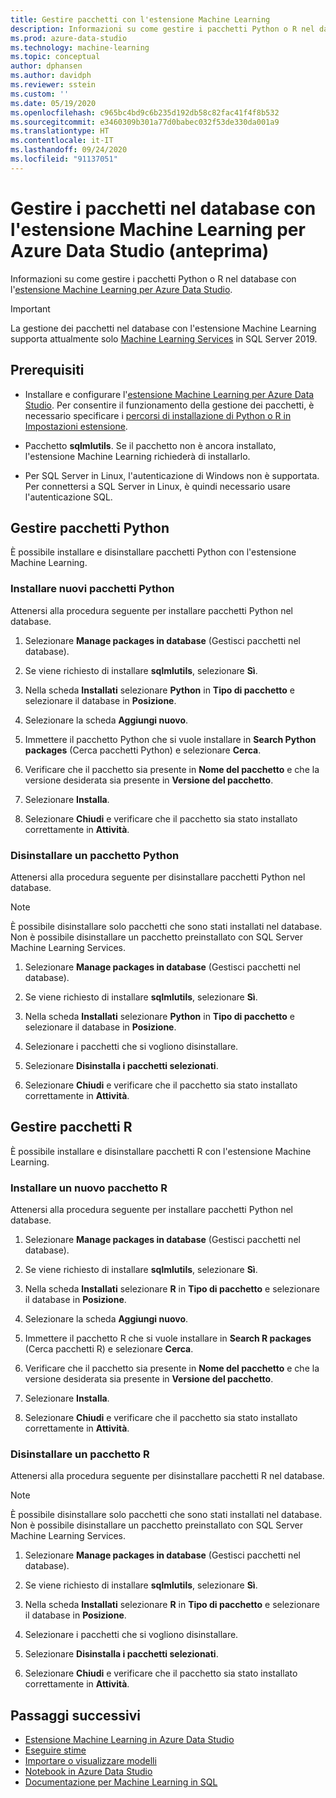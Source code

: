```yaml
---
title: Gestire pacchetti con l'estensione Machine Learning
description: Informazioni su come gestire i pacchetti Python o R nel database con l'[estensione Machine Learning per Azure Data Studio.
ms.prod: azure-data-studio
ms.technology: machine-learning
ms.topic: conceptual
author: dphansen
ms.author: davidph
ms.reviewer: sstein
ms.custom: ''
ms.date: 05/19/2020
ms.openlocfilehash: c965bc4bd9c6b235d192db58c82fac41f4f8b532
ms.sourcegitcommit: e3460309b301a77d0babec032f53de330da001a9
ms.translationtype: HT
ms.contentlocale: it-IT
ms.lasthandoff: 09/24/2020
ms.locfileid: "91137051"
---
```

# <a name="manage-packages-in-database-with-machine-learning-extension-for-azure-data-studio-preview"></a>Gestire i pacchetti nel database con l'estensione Machine Learning per Azure Data Studio (anteprima)

Informazioni su come gestire i pacchetti Python o R nel database con l'[estensione Machine Learning per Azure Data Studio](machine-learning-extension.md).

> [!IMPORTANT]
> La gestione dei pacchetti nel database con l'estensione Machine Learning supporta attualmente solo [Machine Learning Services](../../machine-learning/sql-server-machine-learning-services.md) in SQL Server 2019.

## <a name="prerequisites"></a>Prerequisiti

- Installare e configurare l'[estensione Machine Learning per Azure Data Studio](machine-learning-extension.md). Per consentire il funzionamento della gestione dei pacchetti, è necessario specificare i [percorsi di installazione di Python o R in Impostazioni estensione](machine-learning-extension.md#settings).

- Pacchetto **sqlmlutils**. Se il pacchetto non è ancora installato, l'estensione Machine Learning richiederà di installarlo.

- Per SQL Server in Linux, l'autenticazione di Windows non è supportata. Per connettersi a SQL Server in Linux, è quindi necessario usare l'autenticazione SQL.

## <a name="manage-python-packages"></a>Gestire pacchetti Python

È possibile installare e disinstallare pacchetti Python con l'estensione Machine Learning.

### <a name="install-new-python-package"></a>Installare nuovi pacchetti Python

Attenersi alla procedura seguente per installare pacchetti Python nel database.

1. Selezionare **Manage packages in database** (Gestisci pacchetti nel database).

1. Se viene richiesto di installare **sqlmlutils**, selezionare **Sì**.

1. Nella scheda **Installati** selezionare **Python** in **Tipo di pacchetto** e selezionare il database in **Posizione**.

1. Selezionare la scheda **Aggiungi nuovo**.

1. Immettere il pacchetto Python che si vuole installare in **Search Python packages** (Cerca pacchetti Python) e selezionare **Cerca**.

1. Verificare che il pacchetto sia presente in **Nome del pacchetto** e che la versione desiderata sia presente in **Versione del pacchetto**.

1. Selezionare **Installa**.

1. Selezionare **Chiudi** e verificare che il pacchetto sia stato installato correttamente in **Attività**.

### <a name="uninstall-a-python-package"></a>Disinstallare un pacchetto Python

Attenersi alla procedura seguente per disinstallare pacchetti Python nel database.

> [!NOTE]
> È possibile disinstallare solo pacchetti che sono stati installati nel database. Non è possibile disinstallare un pacchetto preinstallato con SQL Server Machine Learning Services.

1. Selezionare **Manage packages in database** (Gestisci pacchetti nel database).

1. Se viene richiesto di installare **sqlmlutils**, selezionare **Sì**.

1. Nella scheda **Installati** selezionare **Python** in **Tipo di pacchetto** e selezionare il database in **Posizione**.

1. Selezionare i pacchetti che si vogliono disinstallare.

1. Selezionare **Disinstalla i pacchetti selezionati**.

1. Selezionare **Chiudi** e verificare che il pacchetto sia stato installato correttamente in **Attività**.

## <a name="manage-r-packages"></a>Gestire pacchetti R

È possibile installare e disinstallare pacchetti R con l'estensione Machine Learning.

### <a name="install-new-r-package"></a>Installare un nuovo pacchetto R

Attenersi alla procedura seguente per installare pacchetti Python nel database.

1. Selezionare **Manage packages in database** (Gestisci pacchetti nel database).

1. Se viene richiesto di installare **sqlmlutils**, selezionare **Sì**.

1. Nella scheda **Installati** selezionare **R** in **Tipo di pacchetto** e selezionare il database in **Posizione**.

1. Selezionare la scheda **Aggiungi nuovo**.

1. Immettere il pacchetto R che si vuole installare in **Search R packages** (Cerca pacchetti R) e selezionare **Cerca**.

1. Verificare che il pacchetto sia presente in **Nome del pacchetto** e che la versione desiderata sia presente in **Versione del pacchetto**.

1. Selezionare **Installa**.

1. Selezionare **Chiudi** e verificare che il pacchetto sia stato installato correttamente in **Attività**.

### <a name="uninstall-an-r-package"></a>Disinstallare un pacchetto R

Attenersi alla procedura seguente per disinstallare pacchetti R nel database.

> [!NOTE]
> È possibile disinstallare solo pacchetti che sono stati installati nel database. Non è possibile disinstallare un pacchetto preinstallato con SQL Server Machine Learning Services.

1. Selezionare **Manage packages in database** (Gestisci pacchetti nel database).

1. Se viene richiesto di installare **sqlmlutils**, selezionare **Sì**.

1. Nella scheda **Installati** selezionare **R** in **Tipo di pacchetto** e selezionare il database in **Posizione**.

1. Selezionare i pacchetti che si vogliono disinstallare.

1. Selezionare **Disinstalla i pacchetti selezionati**.

1. Selezionare **Chiudi** e verificare che il pacchetto sia stato installato correttamente in **Attività**.

## <a name="next-steps"></a>Passaggi successivi

- [Estensione Machine Learning in Azure Data Studio](machine-learning-extension.md)
- [Eseguire stime](machine-learning-extension-predictions.md)
- [Importare o visualizzare modelli](machine-learning-extension-import-view-models.md)
- [Notebook in Azure Data Studio](../notebooks-guidance.md)
- [Documentazione per Machine Learning in SQL](../../machine-learning/index.yml)
